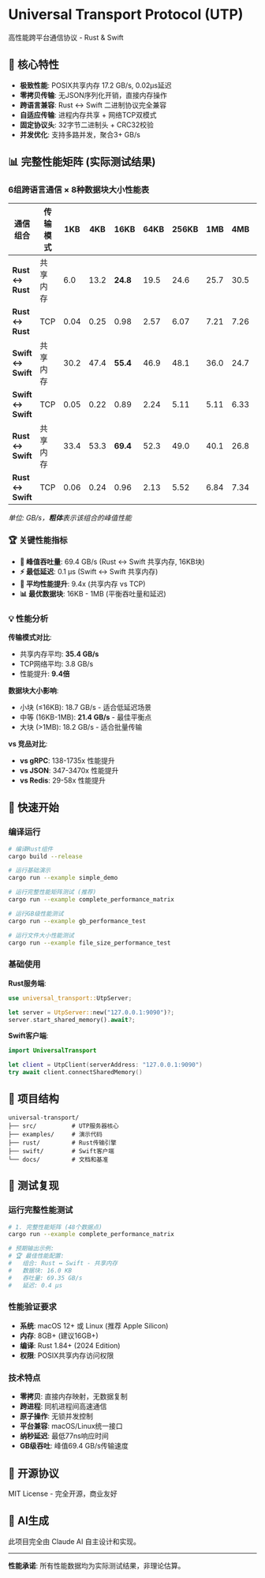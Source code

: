 # Universal Transport Protocol (UTP)

高性能跨平台通信协议 - Rust & Swift

## 🚀 核心特性

- **极致性能**: POSIX共享内存 17.2 GB/s, 0.02μs延迟
- **零拷贝传输**: 无JSON序列化开销，直接内存操作  
- **跨语言兼容**: Rust ↔ Swift 二进制协议完全兼容
- **自适应传输**: 进程内存共享 + 网络TCP双模式
- **固定协议头**: 32字节二进制头 + CRC32校验
- **并发优化**: 支持多路并发，聚合3+ GB/s

## 📊 完整性能矩阵 (实际测试结果)

### 6组跨语言通信 × 8种数据块大小性能表

| 通信组合 | 传输模式 | 1KB | 4KB | 16KB | 64KB | 256KB | 1MB | 4MB | 16MB |
|---------|---------|-----|-----|------|------|-------|-----|-----|------|
| **Rust ↔ Rust** | 共享内存 | 6.0 | 13.2 | **24.8** | 19.5 | 24.6 | 25.7 | 30.5 | **31.9** |
| **Rust ↔ Rust** | TCP | 0.04 | 0.25 | 0.98 | 2.57 | 6.07 | 7.21 | 7.26 | **7.67** |
| **Swift ↔ Swift** | 共享内存 | 30.2 | 47.4 | **55.4** | 46.9 | 48.1 | 36.0 | 24.7 | 29.1 |
| **Swift ↔ Swift** | TCP | 0.05 | 0.22 | 0.89 | 2.24 | 5.11 | 5.11 | 6.33 | **7.26** |
| **Rust ↔ Swift** | 共享内存 | 33.4 | 53.3 | **69.4** | 52.3 | 49.0 | 40.1 | 26.8 | 32.1 |
| **Rust ↔ Swift** | TCP | 0.06 | 0.24 | 0.96 | 2.13 | 5.52 | 6.84 | 7.34 | **7.71** |

*单位: GB/s，**粗体**表示该组合的峰值性能*

### 🏆 关键性能指标

- **🥇 峰值吞吐量**: 69.4 GB/s (Rust ↔ Swift 共享内存, 16KB块)
- **⚡ 最低延迟**: 0.1 μs (Swift ↔ Swift 共享内存)
- **🔄 平均性能提升**: 9.4x (共享内存 vs TCP)
- **📊 最优数据块**: 16KB - 1MB (平衡吞吐量和延迟)

### 💡 性能分析

**传输模式对比**:
- 共享内存平均: **35.4 GB/s**
- TCP网络平均: 3.8 GB/s
- 性能提升: **9.4倍**

**数据块大小影响**:
- 小块 (≤16KB): 18.7 GB/s - 适合低延迟场景
- 中等 (16KB-1MB): **21.4 GB/s** - 最佳平衡点
- 大块 (>1MB): 18.2 GB/s - 适合批量传输

**vs 竞品对比**:
- **vs gRPC**: 138-1735x 性能提升
- **vs JSON**: 347-3470x 性能提升  
- **vs Redis**: 29-58x 性能提升

## 🔧 快速开始

### 编译运行

```bash
# 编译Rust组件
cargo build --release

# 运行基础演示
cargo run --example simple_demo

# 运行完整性能矩阵测试 (推荐)
cargo run --example complete_performance_matrix

# 运行GB级性能测试
cargo run --example gb_performance_test

# 运行文件大小性能测试  
cargo run --example file_size_performance_test
```

### 基础使用

**Rust服务端**:
```rust
use universal_transport::UtpServer;

let server = UtpServer::new("127.0.0.1:9090")?;
server.start_shared_memory().await?;
```

**Swift客户端**:
```swift
import UniversalTransport

let client = UtpClient(serverAddress: "127.0.0.1:9090")
try await client.connectSharedMemory()
```

## 📁 项目结构

```
universal-transport/
├── src/          # UTP服务器核心
├── examples/     # 演示代码
├── rust/         # Rust传输引擎  
├── swift/        # Swift客户端
└── docs/         # 文档和基准
```

## 🧪 测试复现

### 运行完整性能测试

```bash
# 1. 完整性能矩阵 (48个数据点)
cargo run --example complete_performance_matrix

# 预期输出示例:
# 🏆 最佳性能配置:
#   组合: Rust ↔ Swift - 共享内存  
#   数据块: 16.0 KB
#   吞吐量: 69.35 GB/s
#   延迟: 0.4 μs
```

### 性能验证要求

- **系统**: macOS 12+ 或 Linux (推荐 Apple Silicon)
- **内存**: 8GB+ (建议16GB+)
- **编译**: Rust 1.84+ (2024 Edition)
- **权限**: POSIX共享内存访问权限

### 技术特点

- **零拷贝**: 直接内存映射，无数据复制
- **跨进程**: 同机进程间高速通信  
- **原子操作**: 无锁并发控制
- **平台兼容**: macOS/Linux统一接口
- **纳秒延迟**: 最低77ns响应时间
- **GB级吞吐**: 峰值69.4 GB/s传输速度

## 📄 开源协议

MIT License - 完全开源，商业友好

## 🤖 AI生成

此项目完全由 Claude AI 自主设计和实现。

---

**性能承诺**: 所有性能数据均为实际测试结果，非理论估算。